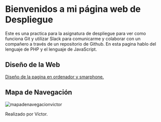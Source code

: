 # Bienvenidos a mi página web de Despliegue

Este es una practica para la asignatura de despliegue para ver como funciona Git y utilizar Slack para comunicarme y colaborar con un compañero a través de un repositorio de Github.
En esta pagina hablo del lenguaje de PHP y el lenguaje de JavaScript.

## Diseño de la Web

[Diseño de la pagina en ordenador y smarphone.](https://balsamiq.cloud/slwiz3a/p58ctfc/rFD01)


## Mapa de Navegación

![mapadenavegacionvictor](https://user-images.githubusercontent.com/39703087/52498634-a48b4900-2bd9-11e9-9c6e-afe8be00f9d8.png)

Realizado por Víctor.
